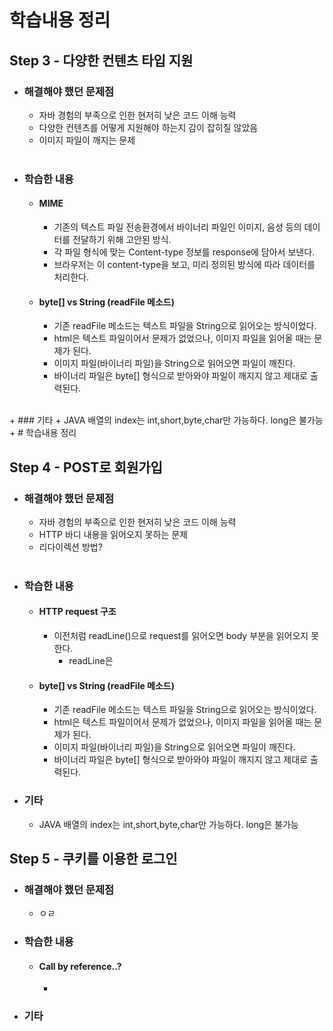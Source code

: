 # 학습내용 정리

## Step 3 - 다양한 컨텐츠 타입 지원

+ ### 해결해야 했던 문제점
  * 자바 경험의 부족으로 인한 현저히 낮은 코드 이해 능력
  * 다양한 컨텐츠를 어떻게 지원해야 하는지 감이 잡히질 않았음
  * 이미지 파일이 깨지는 문제
<br><br>

+ ### 학습한 내용
  + #### MIME
    + 기존의 텍스트 파일 전송환경에서 바이너리 파일인 이미지, 음성 등의 데이터를 전달하기 위해 고안된 방식.
    + 각 파일 형식에 맞는 Content-type 정보를 response에 담아서 보낸다.
    + 브라우저는 이 content-type을 보고, 미리 정의된 방식에 따라 데이터를 처리한다.
  + #### byte[] vs String (readFile 메소드)
    + 기존 readFile 메소드는 텍스트 파일을 String으로 읽어오는 방식이었다.
    + html은 텍스트 파일이어서 문제가 없었으나, 이미지 파일을 읽어올 때는 문제가 된다.
    + 이미지 파일(바이너리 파일)을 String으로 읽어오면 파일이 깨진다.
    + 바이너리 파일은 byte[] 형식으로 받아와야 파일이 깨지지 않고 제대로 출력된다.
<br>
+ ### 기타
  + JAVA 배열의 index는 int,short,byte,char만 가능하다. long은 불가능
+ # 학습내용 정리

## Step 4 - POST로 회원가입

+ ### 해결해야 했던 문제점
  * 자바 경험의 부족으로 인한 현저히 낮은 코드 이해 능력
  * HTTP 바디 내용을 읽어오지 못하는 문제
  * 리다이렉션 방법?
    <br><br>

+ ### 학습한 내용
  + #### HTTP request 구조
    + 이전처럼 readLine()으로 request를 읽어오면 body 부분을 읽어오지 못한다.
      + readLine은 
  + #### byte[] vs String (readFile 메소드)
    + 기존 readFile 메소드는 텍스트 파일을 String으로 읽어오는 방식이었다.
    + html은 텍스트 파일이어서 문제가 없었으나, 이미지 파일을 읽어올 때는 문제가 된다.
    + 이미지 파일(바이너리 파일)을 String으로 읽어오면 파일이 깨진다.
    + 바이너리 파일은 byte[] 형식으로 받아와야 파일이 깨지지 않고 제대로 출력된다.
      <br>
+ ### 기타
  + JAVA 배열의 index는 int,short,byte,char만 가능하다. long은 불가능

## Step 5 - 쿠키를 이용한 로그인

+ ### 해결해야 했던 문제점
  * ㅇㄹ
+ ### 학습한 내용
  + #### Call by reference..?
    + 
+ ### 기타